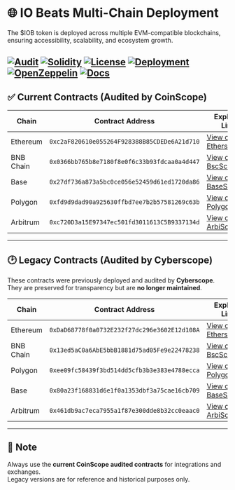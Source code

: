 # 🌐 IO Beats Multi-Chain Deployment  

The $IOB token is deployed across multiple EVM-compatible blockchains, ensuring accessibility, scalability, and ecosystem growth.  

[![Audit](https://img.shields.io/badge/Audit-Cyberscope-brightgreen.svg)](https://raw.githubusercontent.com/cyberscope-io/audits/main/iob/audit.pdf)
[![Solidity](https://img.shields.io/badge/Solidity-0.8.24-blue.svg?logo=solidity)](https://docs.soliditylang.org/en/v0.8.24/)
[![License](https://img.shields.io/badge/License-MIT-yellow.svg)](https://github.com/iobeatss/IOB-Smart-contract/blob/main/LICENSE)
[![Deployment](https://img.shields.io/badge/Deployed-MultiChain-purple.svg)](https://github.com/iobeatss/IOB-Smart-contract#deployment)
[![OpenZeppelin](https://img.shields.io/badge/OpenZeppelin-Framework-blue.svg)](https://docs.openzeppelin.com/)
[![Docs](https://img.shields.io/badge/Docs-Available-brightgreen.svg)](https://github.com/iobeatss/iobeats-docs)
---

## ✅ Current Contracts (Audited by CoinScope)  

| Chain     | Contract Address                                                                 | Explorer Link                                                                 |
|-----------|----------------------------------------------------------------------------------|-------------------------------------------------------------------------------|
| Ethereum  | `0xc2aF820610e055264F928388B85CDEDe6A21d710`                                     | [View on Etherscan](https://etherscan.io/token/0xc2aF820610e055264F928388B85CDEDe6A21d710) |
| BNB Chain | `0x0366bb765b8e7180f8e0f6c33b93fdcaa0a4d447`                                     | [View on BscScan](https://bscscan.com/token/0x0366bb765b8e7180f8e0f6c33b93fdcaa0a4d447) |
| Base      | `0x27df736a873a5bc0ce056e52459d61ed1720da86`                                     | [View on BaseScan](https://basescan.org/token/0x27df736a873a5bc0ce056e52459d61ed1720da86) |
| Polygon   | `0xfd9d9dad90a925630ffbd7ee7b2b57581269c63b`                                     | [View on PolygonScan](https://polygonscan.com/token/0xfd9d9dad90a925630ffbd7ee7b2b57581269c63b) |
| Arbitrum  | `0xc720D3a15E97347ec501fd3011613C5B9337134d`                                     | [View on ArbiScan](https://arbiscan.io/token/0xc720D3a15E97347ec501fd3011613C5B9337134d) |

---

## 🕑 Legacy Contracts (Audited by Cyberscope)  

These contracts were previously deployed and audited by **Cyberscope**.  
They are preserved for transparency but are **no longer maintained**.  

| Chain     | Contract Address                                                                 | Explorer Link                                                                 |
|-----------|----------------------------------------------------------------------------------|-------------------------------------------------------------------------------|
| Ethereum  | `0xDaD68778f0a0732E232f27dc296e3602E12d108A`                                     | [View on Etherscan](https://etherscan.io/token/0xDaD68778f0a0732E232f27dc296e3602E12d108A) |
| BNB Chain | `0x13ed5aC0a6AbE5bbB1881d75ad05Fe9e22478238`                                     | [View on BscScan](https://bscscan.com/token/0x13ed5aC0a6AbE5bbB1881d75ad05Fe9e22478238) |
| Polygon   | `0xee09fc58439f3bd514dd5cfb3b3e383e4788ecca`                                     | [View on PolygonScan](https://polygonscan.com/token/0xee09fc58439f3bd514dd5cfb3b3e383e4788ecca) |
| Base      | `0x80a23f168831d6e1f0a1353dbf3a75cae16cb709`                                     | [View on BaseScan](https://basescan.org/token/0x80a23f168831d6e1f0a1353dbf3a75cae16cb709) |
| Arbitrum  | `0x461db9ac7eca7955a1f87e300dde8b32cc0eaac0`                                     | [View on ArbiScan](https://arbiscan.io/token/0x461db9ac7eca7955a1f87e300dde8b32cc0eaac0) |

---

## 📌 Note  

Always use the **current CoinScope audited contracts** for integrations and exchanges.  
Legacy versions are for reference and historical purposes only.  
